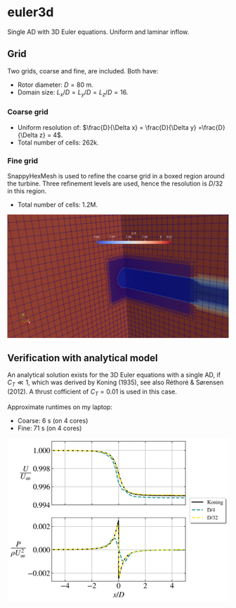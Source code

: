 # euler3d

Single AD with 3D Euler equations. Uniform and laminar inflow.


## Grid

Two grids, coarse and fine, are included. Both have:

- Rotor diameter: $D = 80$ m.
- Domain size: $L_x/D = L_y/D = L_z/D = 16$.


### Coarse grid

- Uniform resolution of: $\frac{D}{\Delta x} = \frac{D}{\Delta y} =\frac{D}{\Delta z} = 4$.
- Total number of cells: 262k.

### Fine grid

SnappyHexMesh is used to refine the coarse grid in a boxed region around the turbine. Three refinement levels are used, hence the resolution is $D/32$ in this region.

- Total number of cells: 1.2M.


![](fine_Ucontour.png)


## Verification with analytical model

An analytical solution exists for the 3D Euler equations with a single AD, if $C_T \ll 1$, which was derived by Koning (1935), see also Réthoré & Sørensen (2012). A thrust cofficient of $C_T = 0.01$ is used in this case.

Approximate runtimes on my laptop:
- Coarse: 6 s (on 4 cores)
- Fine: 71 s (on 4 cores)

![](koning_ad.png)







